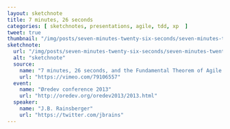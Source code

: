 ```yaml
---
layout: sketchnote
title: 7 minutes, 26 seconds
categories: [ sketchnotes, presentations, agile, tdd, xp  ]
tweet: true
thumbnail: "/img/posts/seven-minutes-twenty-six-seconds/seven-minutes-twenty-six-seconds.jpg"
sketchnote:
  url: "/img/posts/seven-minutes-twenty-six-seconds/seven-minutes-twenty-six-seconds - scan.jpg"
  alt: "sketchnote"
  source:
    name: "7 minutes, 26 seconds, and the Fundamental Theorem of Agile Software Development"
    url: "https://vimeo.com/79106557"
  event:
    name: "Øredev conference 2013"
    url: "http://oredev.org/oredev2013/2013.html"
  speaker:
    name: "J.B. Rainsberger"
    url: "https://twitter.com/jbrains"
---
```


